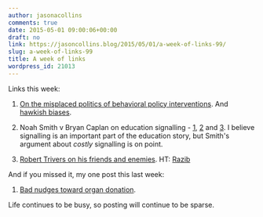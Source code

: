```yaml
---
author: jasonacollins
comments: true
date: 2015-05-01 09:00:06+00:00
draft: no
link: https://jasoncollins.blog/2015/05/01/a-week-of-links-99/
slug: a-week-of-links-99
title: A week of links
wordpress_id: 21013
---
```


Links this week:






	
  1. [On the misplaced politics of behavioral policy interventions](http://home.uchicago.edu/~/davetannenbaum/documents/partisan%20nudge%20bias.pdf). And [hawkish biases](http://econlog.econlib.org/archives/2015/04/kahneman_and_re.html).

	
  2. Noah Smith v Bryan Caplan on education signalling - [1](http://www.bloombergview.com/articles/2015-04-27/economists-need-to-give-up-on-overused-signaling-fad), [2](http://econlog.econlib.org/archives/2015/04/educational_sig_1.html) and [3](http://noahpinionblog.blogspot.com.au/2015/04/a-follow-up-on-college-and-signaling.html). I believe signalling is an important part of the education story, but Smith's argument about _costly_ signalling is on point.

	
  3. [Robert Trivers on his friends and enemies](http://www.unz.com/article/vignettes-of-famous-evolutionary-biologists-large-and-small/). HT: [Razib](http://www.unz.com/gnxp/robert-trivers-friends-and-enemies/?utm_source=rss&utm_medium=rss&utm_campaign=robert-trivers-friends-and-enemies)




And if you missed it, my one post this last week:






	
  1. [Bad nudges toward organ donation](https://jasoncollins.blog/2015/04/27/bad-nudges-organ-donation-edition/).


Life continues to be busy, so posting will continue to be sparse.
